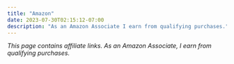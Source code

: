 ```yaml
---
title: "Amazon"
date: 2023-07-30T02:15:12-07:00
description: "As an Amazon Associate I earn from qualifying purchases."
---
```


*This page contains affiliate links. As an Amazon Associate, I earn from qualifying purchases.*

